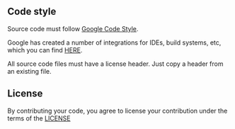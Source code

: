 ## Code style

Source code must follow [Google Code Style](https://google.github.io/styleguide/javaguide.html).

Google has created a number of integrations for IDEs, build systems, etc, which 
you can find [HERE](https://github.com/google/google-java-format).

All source code files must have a license header. Just copy a header from an existing file.


## License

By contributing your code, you agree to license your contribution under the
terms of the [LICENSE](LICENSE)


